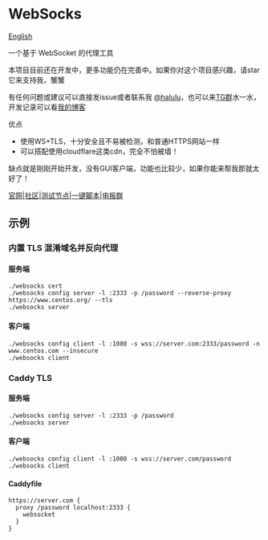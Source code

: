 # WebSocks

[English](https://github.com/lzjluzijie/websocks/blob/master/README-en.md)

一个基于 WebSocket 的代理工具

本项目目前还在开发中，更多功能仍在完善中。如果你对这个项目感兴趣，请star它来支持我，蟹蟹

有任何问题或建议可以直接发issue或者联系我 [@halulu](https://t.me/halulu)，也可以来[TG群](https://t.me/websocks)水一水，开发记录可以看[我的博客](https://halu.lu/post/websocks-development/)

优点
 - 使用WS+TLS，十分安全且不易被检测，和普通HTTPS网站一样
 - 可以搭配使用cloudflare这类cdn，完全不怕被墙！

缺点就是刚刚开始开发，没有GUI客户端，功能也比较少，如果你能来帮我那就太好了！

[官网](https://websocks.org/)|[社区](https://zhuji.lu/tags/websocks)|[测试节点](https://zhuji.lu/topic/39/websocks测试节点)|[一键脚本](https://zhuji.lu/topic/15/websocks-一键脚本-简易安装教程)|[电报群](https://t.me/websocks)

## 示例

### 内置 TLS 混淆域名并反向代理

#### 服务端
```
./websocks cert
./websocks config server -l :2333 -p /password --reverse-proxy https://www.centos.org/ --tls
./websocks server
```

#### 客户端
```
./websocks config client -l :1080 -s wss://server.com:2333/password -n www.centos.com --insecure
./websocks client
```


### Caddy TLS

#### 服务端
```
./websocks config server -l :2333 -p /password
./websocks server
```

#### 客户端
```
./websocks config client -l :1080 -s wss://server.com/password
./websocks client
```

#### Caddyfile
```
https://server.com {
  proxy /password localhost:2333 {
    websocket
  }
}
```